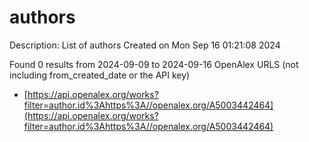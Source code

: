 # authors
Description: List of authors
Created on Mon Sep 16 01:21:08 2024

Found 0 results from 2024-09-09 to 2024-09-16
OpenAlex URLS (not including from_created_date or the API key)
- [https://api.openalex.org/works?filter=author.id%3Ahttps%3A//openalex.org/A5003442464](https://api.openalex.org/works?filter=author.id%3Ahttps%3A//openalex.org/A5003442464)

